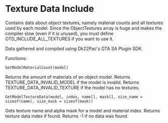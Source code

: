 # Texture Data Include

Contains data about object textures, namely material counts and all textures used by each model.
Since the ObjectTextures array is huge and makes the compiler slow (even if it is unused),
you must define OTD_INCLUDE_ALL_TEXTURES if you want to use it.

Data gathered and compiled using Dk22Pac's GTA SA Plugin SDK.

Functions:

``GetModelMaterialCount(model)``

  Returns the amount of materials of an object model.
  Returns TEXTURE_DATA_INVALID_MODEL if the model is invalid.
  Returns TEXTURE_DATA_INVALID_TEXTURE if the model has no textures.

``GetModelTextureData(model, index, name[], mask[], size_name = sizeof(name), size_mask = sizeof(mask))``

  Gets texture name and alpha mask for a model and material index.
  Returns texture data index if found.
  Returns -1 if no data was found.
